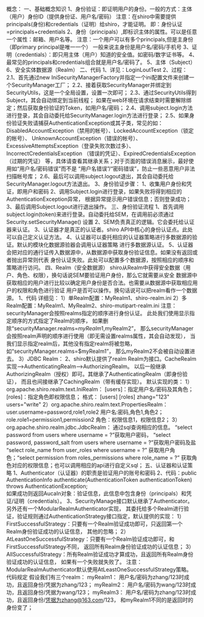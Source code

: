 概念：
一、基础概念知识
    1、身份验证：即证明用户的身份。一般的方式：主体（用户）身份ID（提供身份证、用户名/密码）
        注意：在shiro中需要提供principals(身份)和credentials（证明）给shiro，才能证明。
        即：身份认证=principals+credentials
    2、身份（principals）,即标识主体的属性。可以是任意一个属性：邮箱、用户名等。
        注意：一个用户可以有多个principals,但是主身份（即primary principal是唯一一个）
        一般来说主身份是用户名/密码/手机号
    3、证明（credentials）：即只用主体（用户）知道的安全值。如密码/数字证书等。
    4、最常见的principals和credentials组合就是用户名/密码了。
    5、主体（Subject）
    6、安全实体数据源（Realm）
二、代码
    1、详见：LoginLoutTest
    2、过程：
    2.1、首先通过new IniSecurityManagerFactory并指定一个ini配置文件来创建一个SecurityManager工厂；
    2.2、接着获取SecurityManager并绑定到SecurityUtils，这是一个全局设置，设置一次即可；
    2.3、通过SecurityUtils得到Subject，其会自动绑定到当前线程；
    如果在web环境在请求结束时需要解除绑定；然后获取身份验证的Token，如用户名/密码；
    2.4、调用subject.login方法进行登录，其会自动委托给SecurityManager.login方法进行登录；
    2.5、如果身份验证失败请捕获AuthenticationException或其子类，常见的如：
     DisabledAccountException（禁用的帐号）、LockedAccountException（锁定的帐号）、
     UnknownAccountException（错误的帐号）、ExcessiveAttemptsException（登录失败次数过多）、
     IncorrectCredentialsException （错误的凭证）、ExpiredCredentialsException（过期的凭证）
     等，具体请查看其继承关系；对于页面的错误消息展示，最好使用如“用户名/密码错误”而不是
     “用户名错误”/“密码错误”，防止一些恶意用户非法扫描帐号库；
    2.6、最后可以调用subject.logout退出，其会自动委托给SecurityManager.logout方法退出。
    3、身份验证步骤：
    1、收集用户身份和凭证，即用户和密码
    2、调用Subject.login进行登录，如果失败将得到相应的AuthenticationException异常，
    根据异常提示用户错误信息；否则登录成功；
    3、最后调用Subject.logout进行退出操作。
三、身份验证流程
    1、首先调用subject.login(token)来进行登录。自动委托给SEM，在调用前必须通过Security.setSecurityManage()
    设置
    2、SEM负责真正的逻辑。它会委托给认证器来认证。
    3、认证器才是真正的认证者。shiro API中核心的身份认证点。此处可以自己定义认证方法。
    4、认证器可以委托相应的认证器策略进行多数据源的验证。默认的模块化数据源验器会调用认证器策略
    进行多数据源认证。
    5、认证器会把对应的通行证传入数据源中，从数据源中获取身份验证信息。如果没有返回或者抛出异常则代表
    身份认证失败。此处可以配置多个数据源，按照相应的顺序和策略进行访问。
四、Realm（安全数据源）
    shiro从Realm中获得安全数据（用户、角色、权限），换句话说SEM要验证用户身份，那么它就需要从安全
    数据源中获取相应的用户进行比较以确定用户身份是否合法。也需要从数据源中获取相应用户的权限和角色进行验证
    用户是否可以操作。换句话说可以把realm看作一个数据源。
1、代码
    详细见：
    1）单Realm配置：MyRealm1、shiro-realm.ini
    2）多Realm配置：MyRealm1、MyRealm2、shiro-mutipart-realm.ini
    注意：securityManager会按照realms指定的顺序进行身份认证。
    此处我们使用显示指定顺序的方式指定了Realm的顺序，
    如果删除“securityManager.realms=$myRealm1,$myRealm2”，
    那么securityManager会按照realm声明的顺序进行使用（即无需设置realms属性，其会自动发现），
    当我们显示指定realm后，其他没有指定realm将被忽略，如“securityManager.realms=$myRealm1”，
    那么myRealm2不会被自动设置进去。
    3）JDBC Realm：
2、shiro默认提供了realm
    Realm为接口。CacheRealm实现-->AuthenticatingRealm-->AuthorizingRealm。
    以后一般继承AuthorizingRealm（授权）即可。其继承了AuthenticatingRealm（即身份验证），
    而且也间接继承了CachingRealm（带有缓存实现）。
    默认实现的类：
    1）org.apache.shiro.realm.text.IniRealm：
    [users]：指定用户名/密码及其角色；[roles]：指定角色即权限信息；
    格式：
    [users]         [roles]
    zhang="123"     users="write"
    2）org.apache.shiro.realm.text.PropertiesRealm： 
    user.username=password,role1,role2 用户名:密码,角色1,角色2；
    role.role1=permission1,permission2 角色：权限信息1，权限信息2；
    3）org.apache.shiro.realm.jdbc.JdbcRealm：
    通过sql查询相应的信息。
    “select password from users where username = ?”获取用户密码，
    “select password, password_salt from users where username = ?”获取用户密码及盐
    “select role_name from user_roles where username = ?”
    获取用户角色；“select permission from roles_permissions where role_name = ?”
    获取角色对应的权限信息；也可以调用相应的api进行自定义sql；
 五、认证器和认证策略
    1、Authenticator（认证器）的职责是验证用户的账号和密码
    2、代码：public AuthenticationInfo authenticate(AuthenticationToken authenticationToken)  
                     throws AuthenticationException;  
    如果成功则返回AucaIn对象：验证信息，此信息中包含身份（principals）和凭证/证明（credentials）。
    3、SecurityManage接口默认继承了Authenticator。另外还有一个ModularRealmAuthenticator实现，
    其委托给多个Realm进行验证，验证规则通过AuthenticationStrategy接口指定，默认提供的实现：
    1）FirstSuccessfulStrategy：只要有一个Realm验证成功即可，只返回第一个Realm身份验证成功的认证信息，
    其他的忽略；
    2）AtLeastOneSuccessfulStrategy：只要有一个Realm验证成功即可，和FirstSuccessfulStrategy不同，
    返回所有Realm身份验证成功的认证信息；
    3）AllSuccessfulStrategy：所有Realm验证成功才算成功，且返回所有Realm身份验证成功的认证信息，
    如果有一个失败就失败了。
    注意：ModularRealmAuthenticator默认使用AtLeastOneSuccessfulStrategy策略。
    代码规定
    假设我们有三个realm：
    myRealm1： 用户名/密码为zhang/123时成功，且返回身份/凭据为zhang/123；
    myRealm2： 用户名/密码为wang/123时成功，且返回身份/凭据为wang/123；
    myRealm3： 用户名/密码为zhang/123时成功，且返回身份/凭据为zhang@163.com/123，
    和myRealm1不同的是返回时的身份变了；